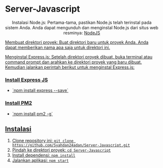 # Server-Javascript

<p align="center">Instalasi Node.js: Pertama-tama, pastikan Node.js telah terinstal pada sistem Anda. Anda dapat mengunduh dan menginstal Node.js dari situs web resminya: <a href="https://nodejs.org/en/download">NodeJS </p>
<p>Membuat direktori proyek: Buat direktori baru untuk proyek Anda. Anda dapat memberikan nama apa saja untuk direktori ini.</p>
<p>Menginstal Express.js: Setelah direktori proyek dibuat, buka terminal atau command prompt dan arahkan ke direktori proyek yang baru dibuat. Kemudian jalankan perintah berikut untuk menginstal Express.js:</p>

<h3>Install Express JS</h3>
<ul>
  <li>`npm install express --save`</li>
</ul>

<h3>Install PM2</h3>

<ul>
  <li>`npm install pm2 -g`</li>
</ul>

## Instalasi

1. Clone repository ini: `git clone https://github.com/Syahdan24adan/Server-Javascript.git`
2. Pindah ke direktori proyek: `cd Server-Javascript`
3. Install dependensi: `npm install`
4. Jalankan aplikasi: `npm start`

